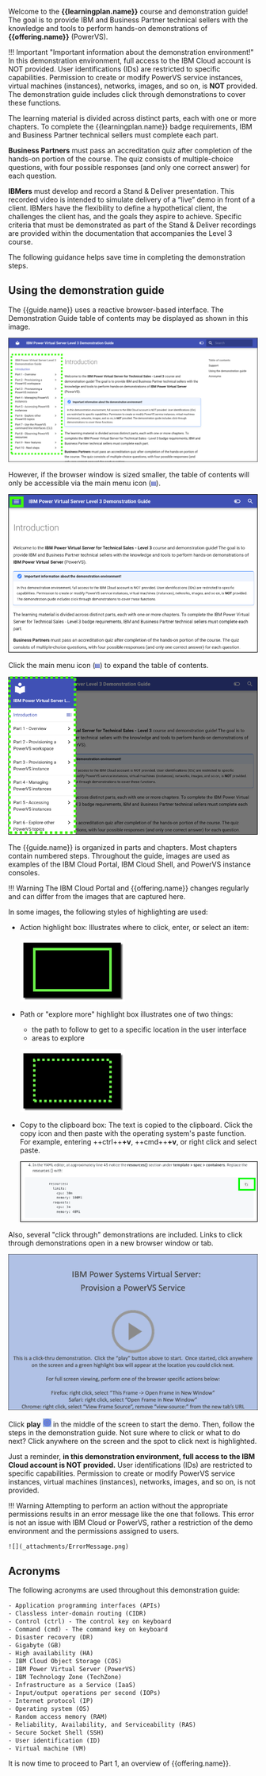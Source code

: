 Welcome to the **{{learningplan.name}}** course and demonstration guide! The goal is to provide IBM and Business Partner technical sellers with the knowledge and tools to perform hands-on demonstrations of **{{offering.name}}** (PowerVS).

!!! Important "Important information about the demonstration environment!"
    In this demonstration environment, full access to the IBM Cloud account is NOT provided. User identifications (IDs) are restricted to specific capabilities. Permission to create or modify PowerVS service instances, virtual machines (instances), networks, images, and so on, is **NOT** provided. The demonstration guide includes click through demonstrations to cover these functions.

The learning material is divided across distinct parts, each with one or more chapters. To complete the {{learningplan.name}} badge requirements, IBM and Business Partner technical sellers must complete each part.

**Business Partners** must pass an accreditation quiz after completion of the hands-on portion of the course. The quiz consists of multiple-choice questions, with four possible responses (and only one correct answer) for each question.

**IBMers** must develop and record a Stand & Deliver presentation. This recorded video is intended to simulate delivery of a “live” demo in front of a client. IBMers have the flexibility to define a hypothetical client, the challenges the client has, and the goals they aspire to achieve. Specific criteria that must be demonstrated as part of the Stand & Deliver recordings are provided within the documentation that accompanies the Level 3 course. 

The following guidance helps save time in completing the demonstration steps.

## Using the demonstration guide

 The {{guide.name}} uses a reactive browser-based interface. The Demonstration Guide table of contents may be displayed as shown in this image.

![](_attachments/DemonstrationGuidTOC.png)

However, if the browser window is sized smaller, the table of contents will only be accessible via the main menu icon (![](_attachments/MainMenuIcon.png)).

![](_attachments/DemonstrationGuidTOCMainMenu.png)

Click the main menu icon (![](_attachments/MainMenuIcon.png)) to expand the table of contents.

![](_attachments/DemonstrationGuidTOCMMExpanded.png)

The {{guide.name}} is organized in parts and chapters. Most chapters contain numbered steps.
Throughout the guide, images are used as examples of the IBM Cloud Portal, IBM Cloud Shell, and PowerVS instance consoles.

!!! Warning
    The IBM Cloud Portal and {{offering.name}} changes regularly and can differ from the images that are captured here.

In some images, the following styles of highlighting are used:

- Action highlight box: Illustrates where to click, enter, or select an item:

    ![](_attachments/ClickActionRectangle.png)

- Path or "explore more" highlight box illustrates one of two things:

    - the path to follow to get to a specific location in the user interface
    - areas to explore

    ![](_attachments/PathExploreHighlight.png)

- Copy to the clipboard box: The text is copied to the clipboard. Click the copy icon and then paste with the operating system's paste function. For example, entering ++ctrl++**+v**, ++cmd++**+v**, or right click and select paste.

    ![](_attachments/Usage-Clipboard.png)

Also, several "click through" demonstrations are included. Links to click through demonstrations open in a new browser window or tab.

![](_attachments/ClickThruStartPage.png)

Click **play** ![](_attachments/ClickThruPlayButton.png) in the middle of the screen to start the demo. Then, follow the steps in the demonstration guide. Not sure where to click or what to do next? Click anywhere on the screen and the spot to click next is highlighted.

Just a reminder, **in this demonstration environment, full access to the IBM Cloud account is NOT provided.** User identifications (IDs) are restricted to specific capabilities. Permission to create or modify PowerVS service instances, virtual machines (instances), networks, images, and so on, is not provided.

!!! Warning
    Attempting to perform an action without the appropriate permissions results in an error message like the one that follows. This error is not an issue with IBM Cloud or PowerVS, rather a restriction of the demo environment and the permissions assigned to users.

    ![](_attachments/ErrorMessage.png)
    
## Acronyms

The following acronyms are used throughout this demonstration guide:

    - Application programming interfaces (APIs)
    - Classless inter-domain routing (CIDR)
    - Control (ctrl) - The control key on keyboard
    - Command (cmd) - The command key on keyboard
    - Disaster recovery (DR)
    - Gigabyte (GB)
    - High availability (HA)
    - IBM Cloud Object Storage (COS)
    - IBM Power Virtual Server (PowerVS)
    - IBM Technology Zone (TechZone)
    - Infrastructure as a Service (IaaS)
    - Input/output operations per second (IOPs)
    - Internet protocol (IP)
    - Operating system (OS)
    - Random access memory (RAM)
    - Reliability, Availability, and Serviceability (RAS)
    - Secure Socket Shell (SSH)
    - User identification (ID)
    - Virtual machine (VM)

It is now time to proceed to Part 1, an overview of {{offering.name}}.
